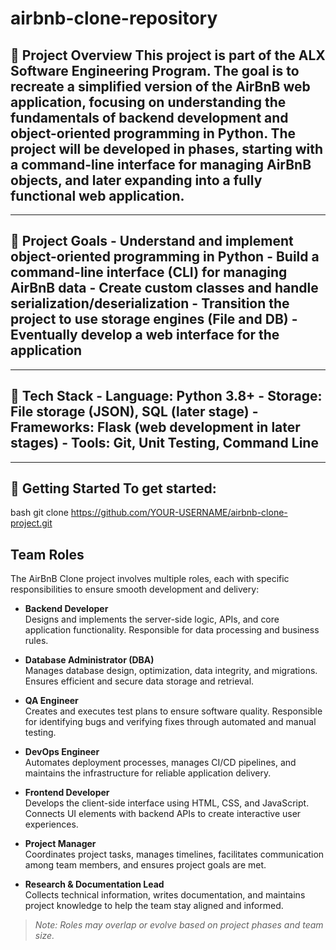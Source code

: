 # airbnb-clone-repository
## 🏡 Project Overview This project is part of the ALX Software Engineering Program. The goal is to **recreate a simplified version of the AirBnB web application**, focusing on understanding the fundamentals of backend development and object-oriented programming in Python. The project will be developed in phases, starting with a command-line interface for managing AirBnB objects, and later expanding into a fully functional web application.
---
## 🎯 Project Goals - Understand and implement object-oriented programming in Python - Build a command-line interface (CLI) for managing AirBnB data - Create custom classes and handle serialization/deserialization - Transition the project to use storage engines (File and DB) - Eventually develop a web interface for the application
---
## 🧰 Tech Stack - **Language:** Python 3.8+ - **Storage:** File storage (JSON), SQL (later stage) - **Frameworks:** Flask (web development in later stages) - **Tools:** Git, Unit Testing, Command Line 
---
## 🚀 Getting Started To get started:
bash
git clone https://github.com/YOUR-USERNAME/airbnb-clone-project.git

## Team Roles

The AirBnB Clone project involves multiple roles, each with specific responsibilities to ensure smooth development and delivery:

- **Backend Developer**  
  Designs and implements the server-side logic, APIs, and core application functionality. Responsible for data processing and business rules.

- **Database Administrator (DBA)**  
  Manages database design, optimization, data integrity, and migrations. Ensures efficient and secure data storage and retrieval.

- **QA Engineer**  
  Creates and executes test plans to ensure software quality. Responsible for identifying bugs and verifying fixes through automated and manual testing.

- **DevOps Engineer**  
  Automates deployment processes, manages CI/CD pipelines, and maintains the infrastructure for reliable application delivery.

- **Frontend Developer**  
  Develops the client-side interface using HTML, CSS, and JavaScript. Connects UI elements with backend APIs to create interactive user experiences.

- **Project Manager**  
  Coordinates project tasks, manages timelines, facilitates communication among team members, and ensures project goals are met.

- **Research & Documentation Lead**  
  Collects technical information, writes documentation, and maintains project knowledge to help the team stay aligned and informed.

> *Note: Roles may overlap or evolve based on project phases and team size.*
